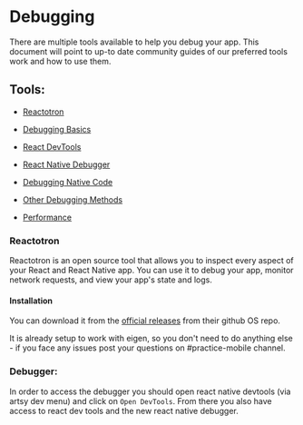 # Debugging

There are multiple tools available to help you debug your app. This document will point to up-to date community guides of our preferred tools work and how to use them.

## Tools:

- [Reactotron](https://docs.infinite.red/reactotron/)
- [Debugging Basics](https://reactnative.dev/docs/0.76/debugging)
- [React DevTools](https://reactnative.dev/docs/0.76/react-devtools)
- [React Native Debugger](https://reactnative.dev/docs/0.76/debugging#react-native-debugger)
- [Debugging Native Code](https://reactnative.dev/docs/0.76/debugging-native-code)
- [Other Debugging Methods](https://reactnative.dev/docs/0.76/other-debugging-methods)

- [Performance](https://reactnative.dev/docs/0.76/performance)

### Reactotron

Reactotron is an open source tool that allows you to inspect every aspect of your React and React Native app. You can use it to debug your app, monitor network requests, and view your app's state and logs.

#### Installation

You can download it from the [official releases](https://github.com/infinitered/reactotron/releases?q=reactotron-app&expanded=true) from their github OS repo.

It is already setup to work with eigen, so you don't need to do anything else - if you face any issues post your questions on #practice-mobile channel.

### Debugger:

In order to access the debugger you should open react native devtools (via artsy dev menu) and click on `Open DevTools`. From there you also have access to react dev tools and the new react native debugger.
